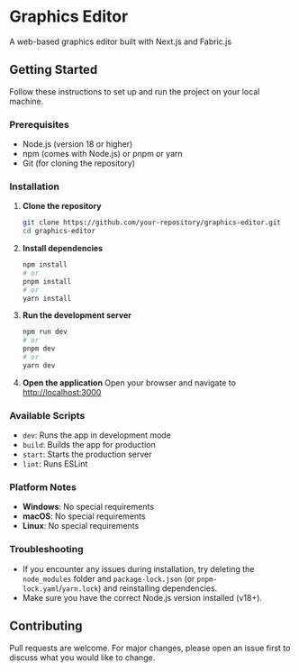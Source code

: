 # Graphics Editor

A web-based graphics editor built with Next.js and Fabric.js

## Getting Started

Follow these instructions to set up and run the project on your local machine.

### Prerequisites

- Node.js (version 18 or higher)
- npm (comes with Node.js) or pnpm or yarn
- Git (for cloning the repository)

### Installation

1. **Clone the repository**
   ```bash
   git clone https://github.com/your-repository/graphics-editor.git
   cd graphics-editor
   ```

2. **Install dependencies**
   ```bash
   npm install
   # or
   pnpm install
   # or
   yarn install
   ```

3. **Run the development server**
   ```bash
   npm run dev
   # or
   pnpm dev
   # or
   yarn dev
   ```

4. **Open the application**
   Open your browser and navigate to [http://localhost:3000](http://localhost:3000)

### Available Scripts

- `dev`: Runs the app in development mode
- `build`: Builds the app for production
- `start`: Starts the production server
- `lint`: Runs ESLint

### Platform Notes

- **Windows**: No special requirements
- **macOS**: No special requirements
- **Linux**: No special requirements

### Troubleshooting

- If you encounter any issues during installation, try deleting the `node_modules` folder and `package-lock.json` (or `pnpm-lock.yaml`/`yarn.lock`) and reinstalling dependencies.
- Make sure you have the correct Node.js version installed (v18+).

## Contributing

Pull requests are welcome. For major changes, please open an issue first to discuss what you would like to change.